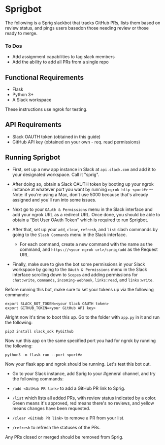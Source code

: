# Sprigbot 

The following is a Sprig slackbot that tracks GitHub PRs, lists them 
based on review status, and pings users basedon those needing review 
or those ready to merge. 

### To Dos
- Add assignment capabilities to tag slack members
- Add the ability to add all PRs from a single repo 

## Functional Requirements 
- Flask 
- Python 3+ 
- A Slack workspace 

These instructions use ngrok for testing.

## API Requirements
- Slack OAUTH token (obtained in this guide)
- GitHub API key (obtained on your own - req. read permissions)

## Running Sprigbot
- First, set up a new app instance in Slack at `api.slack.com` and add it 
to your designated workspace. Call it "sprig". 

- After doing so, obtain a Slack OAUTH token by booting up your ngrok 
instance at whatever port you want by running `ngrok http <port#>`
    -- Note: if you're using a Mac, don't use 5000 because that's already
    assigned and you'll run into some issues. 

- Next go to your `OAuth & Permissions` menu in the Slack interface
and add your ngrok URL as a redirect URL. Once done, you should be able
to obtain a "Bot User OAuth Token" which is required to run Sprigbot. 

- After that, set up your `add`, `clear`, `refresh`, and `list` slash 
commands by going to the `Slash Commands` menu in the Slack interface. 
    - For each command, create a new command with the name as the 
    command, and `https://<your ngrok url>/sprig/add` as the Request URL. 

- Finally, make sure to give the bot some permissions in your Slack 
workspace by going to the `OAuth & Permissions` menu in the Slack interface
scrolling down to `Scopes` and adding permissions for `chat:write`, 
`commands`, `incoming-webhook`, `links:read`, and `links:write`.

Before running this bot, make sure to set your tokens up via the 
following commands:

```
export SLACK_BOT_TOKEN=<your Slack OAUTH token> 
export GITHUB_TOKEN=<your GitHub API key>  
```

Alright now it's time to boot this up. Go to the folder with `app.py` in it
and run the following: 

```
pip3 install slack_sdk PyGithub
```

Now run this app on the same specified port you had for ngrok by running the
following:

```
python3 -m flask run --port <port#> 
```

Now your flask app and ngrok should be running. Let's test this bot out. 

- Go to your Slack instance, add Sprig to your #general channel, and try
the following commands: 

- `/add <GitHub PR link>` to add a GitHub PR link to Sprig.
- `/list` which lists all added PRs, with review status indicated by a color.
Green means it's approved, red means there's no reviews, and yellow means
changes have been requested.
- `/clear <GitHub PR link>` to remove a PR from your list. 
- `/refresh` to refresh the statuses of the PRs. 

Any PRs closed or merged should be removed from Sprig. 
